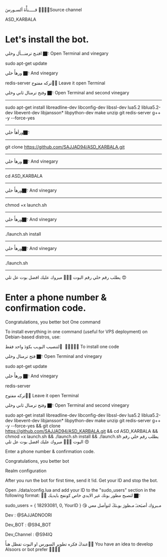قـــــنأْةَ ألسـورسَ ✋🏿👇🏻Source channel

ASD_KARBALA

# Let's install the bot.
افتـح ترمنـــأل وخلي 👇🏿 Open Terminal and vinegary

sudo apt-get update 

ورهأَ خلي 👇🏿 And vinegary

redis-server
تركه مفتوح✋🏿  Leave it open Terminal

وفتح ترمنال ثاني وخلي 👇🏿 Open Terminal and second vinegary
************************************************************
sudo apt-get install libreadline-dev libconfig-dev libssl-dev lua5.2 liblua5.2-dev libevent-dev libjansson* libpython-dev make unzip git redis-server g++ -y --force-yes
************************************************************
ورأهأَ خلي👇🏿
**************
git clone https://github.com/SAJJAD94/ASD_KARBALA.git
*****************************************************
ورهأ خلي 👇🏿 And vinegary
**************************
cd ASD_KARBALA
**************************
ورهأَ خلي👇🏿 And vinegary
**************************
chmod +x launch.sh
**************************
ورهأَ خلي👇🏿 And vinegary
**************************
./launch.sh install
**************************
ورهأَ خلي👇🏿 And vinegary
**************************
./launch.sh 
**************************
يطلب رقم خلي رقم البوت ✋🏿😘
مبروك عليك افضل بوت عل تلي 😍

# Enter a phone number & confirmation code.
Congratulations, you better bot
One command

To install everything in one command (useful for VPS deployment) on Debian-based distros, use:

لتنصيب البوـب بكوَدَ واحد فقط َ ✋🏿:kissing_heart:👇🏿 To install one code

فتح ترمنال وخلي 👇🏿 Open Terminal and vinegary

sudo apt-get update

ورهأَ خلي 👇🏿 And vinegary

redis-server

تركه مفتوح✋🏿 Leave it open Terminal

وفتح ترمنال ثاني وخلي 👇🏿 Open Terminal and second vinegary

sudo apt-get install libreadline-dev libconfig-dev libssl-dev lua5.2 liblua5.2-dev libevent-dev libjansson* libpython-dev make unzip git redis-server g++ -y --force-yes && git clone https://github.com/SAJJAD94/ASD_KARBALA.git && cd ASD_KARBALA && chmod +x launch.sh && ./launch.sh install && ./launch.sh
يطلب رقم خلي رقم البوت ✋🏿:kissing_heart: مبروك عليك افضل بوت عل تلي :heart_eyes:

Enter a phone number & confirmation code.

Congratulations, you better bot

Realm configuration

After you run the bot for first time, send it !id. Get your ID and stop the bot.

Open ./data/config.lua and add your ID to the "sudo_users" section in the following format: ✋🏿 لتصبح مطور بوتك غير الايدي خاص كونفج بايديك 👇🏿

  sudo_users = {
    18293081,
    0,
    YourID
  }
:kissing_heart: مـبروَك أصبَحتـَ مـطورَ بوـتكَ لتوأصل معي

Dev : @SAJJADNOORI

Dev_BOT : @S94_BOT

Dev_Channel : @S94IQ

عندكَ فكره تطوير السورس او البوت تفظل هنأَ☝🏿️ You have an idea to develop Alsoors or bot prefer ☝🏿️✋🏿
